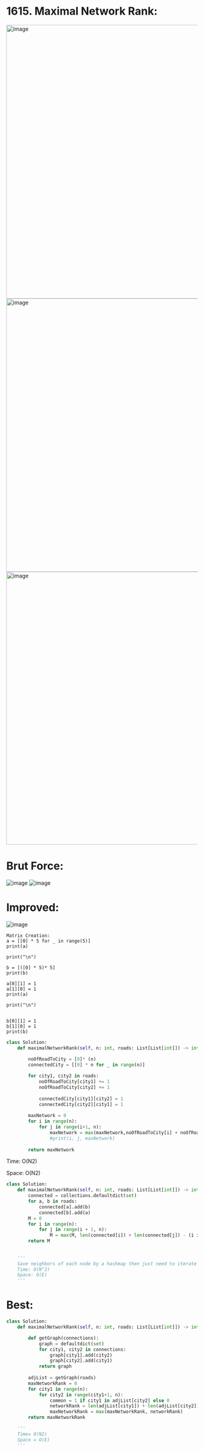 # 1615. Maximal Network Rank:

<img width="718" alt="image" src="https://user-images.githubusercontent.com/35987583/171117353-2c41ac03-a051-4389-a44a-1cc79908ebc8.png">
<img width="717" alt="image" src="https://user-images.githubusercontent.com/35987583/171117390-ebf99f6a-ec27-4a2a-88e1-a0b35b371d22.png">
<img width="716" alt="image" src="https://user-images.githubusercontent.com/35987583/171117427-99567fe2-d6ec-4e1f-a123-90397d294f06.png">


# Brut Force:
![image](https://user-images.githubusercontent.com/35987583/171117559-86b169cb-c2c2-408f-bb8c-4aa233e4c87d.png)
![image](https://user-images.githubusercontent.com/35987583/171117666-f1fc926a-e503-4f5e-8c91-4b7505b7f203.png)


# Improved:

![image](https://user-images.githubusercontent.com/35987583/171118053-0ae7c596-3258-4045-91e3-d17783008a55.png)

```
Matrix Creation:
a = [[0] * 5 for _ in range(5)]
print(a)

print("\n")

b = [([0] * 5)* 5]
print(b)

a[0][1] = 1
a[1][0] = 1
print(a)

print("\n")


b[0][1] = 1
b[1][0] = 1
print(b)
```

```python
class Solution:
    def maximalNetworkRank(self, n: int, roads: List[List[int]]) -> int:
        
        noOfRoadToCity = [0]* (n)
        connectedCity = [[0] * n for _ in range(n)] 

        for city1, city2 in roads:
            noOfRoadToCity[city1] += 1
            noOfRoadToCity[city2] += 1
            
            connectedCity[city1][city2] = 1
            connectedCity[city2][city1] = 1
            
        maxNetwork = 0
        for i in range(n):
            for j in range(i+1, n):
                maxNetwork = max(maxNetwork,noOfRoadToCity[i] + noOfRoadToCity[j] - connectedCity[i][j] )
                #print(i, j, maxNetwork)
                
        return maxNetwork
```

Time: O(N2)

Space: O(N2)


```python
class Solution:
    def maximalNetworkRank(self, n: int, roads: List[List[int]]) -> int:
        connected = collections.defaultdict(set)
        for a, b in roads:
            connected[a].add(b)
            connected[b].add(a)
        M = 0
        for i in range(n):
            for j in range(i + 1, n):
                M = max(M, len(connected[i]) + len(connected[j]) - (i in connected[j]))
        return M
    
    
    '''
    Save neighbors of each node by a hashmap then just need to iterate all pairs.
    Time: O(N^2)
    Space: O(E)
    '''
```

# Best:
```python
class Solution:
    def maximalNetworkRank(self, n: int, roads: List[List[int]]) -> int:

        def getGraph(connections):
            graph = defaultdict(set)
            for city1, city2 in connections:
                graph[city1].add(city2)    
                graph[city2].add(city1)
            return graph
         
        adjList = getGraph(roads)
        maxNetworkRank = 0
        for city1 in range(n):
            for city2 in range(city1+1, n):
                common = 1 if city1 in adjList[city2] else 0
                networkRank = len(adjList[city1]) + len(adjList[city2]) - common
                maxNetworkRank = max(maxNetworkRank, networkRank)
        return maxNetworkRank

    '''
    Time= O(N2)
    Space = O(E)
    '''
```
